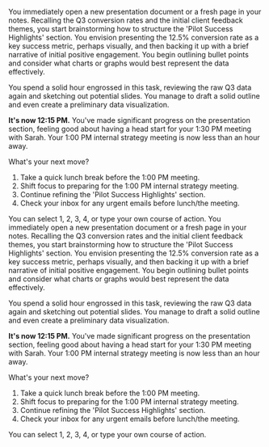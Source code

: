 You immediately open a new presentation document or a fresh page in your notes. Recalling the Q3 conversion rates and the initial client feedback themes, you start brainstorming how to structure the 'Pilot Success Highlights' section. You envision presenting the 12.5% conversion rate as a key success metric, perhaps visually, and then backing it up with a brief narrative of initial positive engagement. You begin outlining bullet points and consider what charts or graphs would best represent the data effectively.

You spend a solid hour engrossed in this task, reviewing the raw Q3 data again and sketching out potential slides. You manage to draft a solid outline and even create a preliminary data visualization.

**It's now 12:15 PM.** You've made significant progress on the presentation section, feeling good about having a head start for your 1:30 PM meeting with Sarah. Your 1:00 PM internal strategy meeting is now less than an hour away.

What's your next move?

1.  Take a quick lunch break before the 1:00 PM meeting.
2.  Shift focus to preparing for the 1:00 PM internal strategy meeting.
3.  Continue refining the 'Pilot Success Highlights' section.
4.  Check your inbox for any urgent emails before lunch/the meeting.

You can select 1, 2, 3, 4, or type your own course of action.
You immediately open a new presentation document or a fresh page in your notes. Recalling the Q3 conversion rates and the initial client feedback themes, you start brainstorming how to structure the 'Pilot Success Highlights' section. You envision presenting the 12.5% conversion rate as a key success metric, perhaps visually, and then backing it up with a brief narrative of initial positive engagement. You begin outlining bullet points and consider what charts or graphs would best represent the data effectively.

You spend a solid hour engrossed in this task, reviewing the raw Q3 data again and sketching out potential slides. You manage to draft a solid outline and even create a preliminary data visualization.

**It's now 12:15 PM.** You've made significant progress on the presentation section, feeling good about having a head start for your 1:30 PM meeting with Sarah. Your 1:00 PM internal strategy meeting is now less than an hour away.

What's your next move?

1.  Take a quick lunch break before the 1:00 PM meeting.
2.  Shift focus to preparing for the 1:00 PM internal strategy meeting.
3.  Continue refining the 'Pilot Success Highlights' section.
4.  Check your inbox for any urgent emails before lunch/the meeting.

You can select 1, 2, 3, 4, or type your own course of action.
